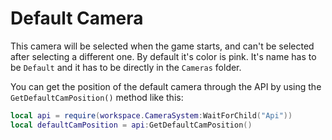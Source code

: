 # Default Camera

This camera will be selected when the game starts, and can't be selected after selecting a different one. By default it's color is pink. It's name has to be `Default` and it has to be directly in the `Cameras` folder.

You can get the position of the default camera through the API by using the `GetDefaultCamPosition()` method like this:
```lua
local api = require(workspace.CameraSystem:WaitForChild("Api"))
local defaultCamPosition = api:GetDefaultCamPosition()
```